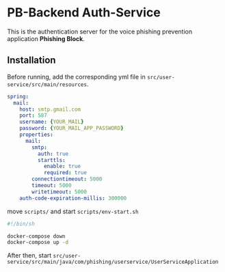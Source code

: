 # PB-Backend Auth-Service

This is the authentication server for the voice phishing prevention application **Phishing Block**.

## Installation
Before running, add the corresponding yml file in `src/user-service/src/main/resources`.
```yml
spring:
  mail:
    host: smtp.gmail.com
    port: 587
    username: {YOUR_MAIL}
    password: {YOUR_MAIL_APP_PASSWORD}
    properties:
      mail:
        smtp:
          auth: true
          starttls:
            enable: true
            required: true
        connectiontimeout: 5000
        timeout: 5000
        writetimeout: 5000
    auth-code-expiration-millis: 300000
```

move `scripts/` and start `scripts/env-start.sh`

```bash
#!/bin/sh

docker-compose down
docker-compose up -d
```

After then, start `src/user-service/src/main/java/com/phishing/userservice/UserServiceApplication`